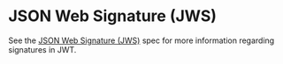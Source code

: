 # JSON Web Signature (JWS)

See the [JSON Web Signature (JWS)](https://tools.ietf.org/html/draft-ietf-jose-json-web-signature-36) spec for more
information regarding signatures in JWT.

